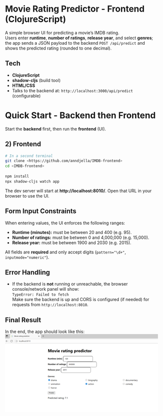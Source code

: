 # Movie Rating Predictor - Frontend (ClojureScript)

A simple browser UI for predicting a movie’s IMDB rating.  
Users enter **runtime**, **number of ratings**, **release year**, and select **genres**; the app sends a JSON payload to the backend `POST /api/predict` and shows the predicted rating (rounded to one decimal).

## Tech

- **ClojureScript** 
- **shadow-cljs** (build tool)
- **HTML/CSS** 
- Talks to the backend at: `http://localhost:3000/api/predict` (configurable)

# Quick Start - Backend then Frontend

Start the **backend** first, then run the **frontend** (UI).

## 2) Frontend

```bash
# In a second terminal
git clone <https://github.com/anndjella/IMDB-frontend>
cd <IMDB-frontend>

npm install
npx shadow-cljs watch app
```
The dev server will start at **http://localhost:8010/**.
    Open that URL in your browser to use the UI.

## Form Input Constraints

When entering values, the UI enforces the following ranges:

-   **Runtime (minutes):** must be between 20 and 400 (e.g. 95).
-   **Number of ratings:** must be between 0 and 4,000,000
    (e.g. 15,000).
-   **Release year:** must be between 1900 and 2030 (e.g. 2015).

All fields are **required** and only accept digits (`pattern="\d+"`,
`inputmode="numeric"`).

## Error Handling

-   If the backend is **not** running or unreachable, the browser
    console/network panel will show:\
    `TypeError: Failed to fetch`\
    Make sure the backend is up and CORS is configured (if needed) for
    requests from `http://localhost:8010`.


## Final Result

In the end, the app should look like this:
![final app look](public/final.png)